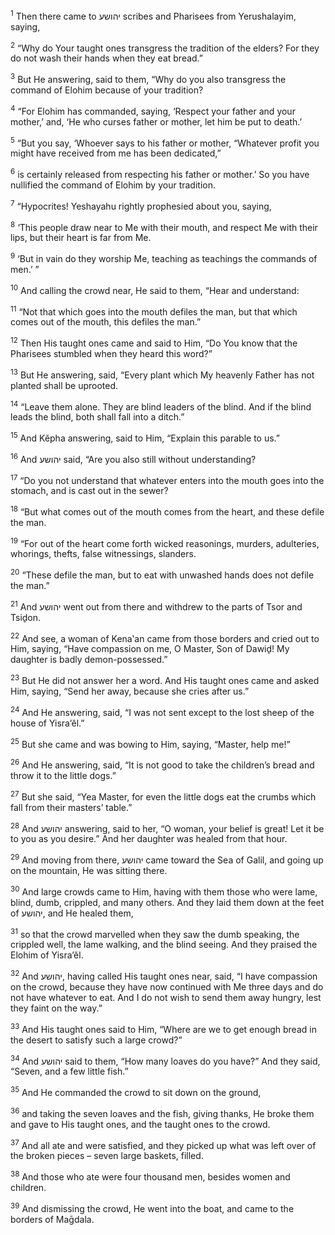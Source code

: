 <sup>1</sup> Then there came to יהושע scribes and Pharisees from Yerushalayim, saying,

<sup>2</sup> “Why do Your taught ones transgress the tradition of the elders? For they do not wash their hands when they eat bread.”

<sup>3</sup> But He answering, said to them, “Why do you also transgress the command of Elohim because of your tradition?

<sup>4</sup> “For Elohim has commanded, saying, ‘Respect your father and your mother,’ and, ‘He who curses father or mother, let him be put to death.’

<sup>5</sup> “But you say, ‘Whoever says to his father or mother, “Whatever profit you might have received from me has been dedicated,”

<sup>6</sup> is certainly released from respecting his father or mother.’ So you have nullified the command of Elohim by your tradition.

<sup>7</sup> “Hypocrites! Yeshayahu rightly prophesied about you, saying,

<sup>8</sup> ‘This people draw near to Me with their mouth, and respect Me with their lips, but their heart is far from Me.

<sup>9</sup> ‘But in vain do they worship Me, teaching as teachings the commands of men.’ ”

<sup>10</sup> And calling the crowd near, He said to them, “Hear and understand:

<sup>11</sup> “Not that which goes into the mouth defiles the man, but that which comes out of the mouth, this defiles the man.”

<sup>12</sup> Then His taught ones came and said to Him, “Do You know that the Pharisees stumbled when they heard this word?”

<sup>13</sup> But He answering, said, “Every plant which My heavenly Father has not planted shall be uprooted.

<sup>14</sup> “Leave them alone. They are blind leaders of the blind. And if the blind leads the blind, both shall fall into a ditch.”

<sup>15</sup> And Kĕpha answering, said to Him, “Explain this parable to us.”

<sup>16</sup> And יהושע said, “Are you also still without understanding?

<sup>17</sup> “Do you not understand that whatever enters into the mouth goes into the stomach, and is cast out in the sewer?

<sup>18</sup> “But what comes out of the mouth comes from the heart, and these defile the man.

<sup>19</sup> “For out of the heart come forth wicked reasonings, murders, adulteries, whorings, thefts, false witnessings, slanders.

<sup>20</sup> “These defile the man, but to eat with unwashed hands does not defile the man.”

<sup>21</sup> And יהושע went out from there and withdrew to the parts of Tsor and Tsiḏon.

<sup>22</sup> And see, a woman of Kena‛an came from those borders and cried out to Him, saying, “Have compassion on me, O Master, Son of Dawiḏ! My daughter is badly demon-possessed.”

<sup>23</sup> But He did not answer her a word. And His taught ones came and asked Him, saying, “Send her away, because she cries after us.”

<sup>24</sup> And He answering, said, “I was not sent except to the lost sheep of the house of Yisra’ĕl.”

<sup>25</sup> But she came and was bowing to Him, saying, “Master, help me!”

<sup>26</sup> And He answering, said, “It is not good to take the children’s bread and throw it to the little dogs.”

<sup>27</sup> But she said, “Yea Master, for even the little dogs eat the crumbs which fall from their masters’ table.”

<sup>28</sup> And יהושע answering, said to her, “O woman, your belief is great! Let it be to you as you desire.” And her daughter was healed from that hour.

<sup>29</sup> And moving from there, יהושע came toward the Sea of Galil, and going up on the mountain, He was sitting there.

<sup>30</sup> And large crowds came to Him, having with them those who were lame, blind, dumb, crippled, and many others. And they laid them down at the feet of יהושע, and He healed them,

<sup>31</sup> so that the crowd marvelled when they saw the dumb speaking, the crippled well, the lame walking, and the blind seeing. And they praised the Elohim of Yisra’ĕl.

<sup>32</sup> And יהושע, having called His taught ones near, said, “I have compassion on the crowd, because they have now continued with Me three days and do not have whatever to eat. And I do not wish to send them away hungry, lest they faint on the way.”

<sup>33</sup> And His taught ones said to Him, “Where are we to get enough bread in the desert to satisfy such a large crowd?”

<sup>34</sup> And יהושע said to them, “How many loaves do you have?” And they said, “Seven, and a few little fish.”

<sup>35</sup> And He commanded the crowd to sit down on the ground,

<sup>36</sup> and taking the seven loaves and the fish, giving thanks, He broke them and gave to His taught ones, and the taught ones to the crowd.

<sup>37</sup> And all ate and were satisfied, and they picked up what was left over of the broken pieces – seven large baskets, filled.

<sup>38</sup> And those who ate were four thousand men, besides women and children.

<sup>39</sup> And dismissing the crowd, He went into the boat, and came to the borders of Maḡdala.

